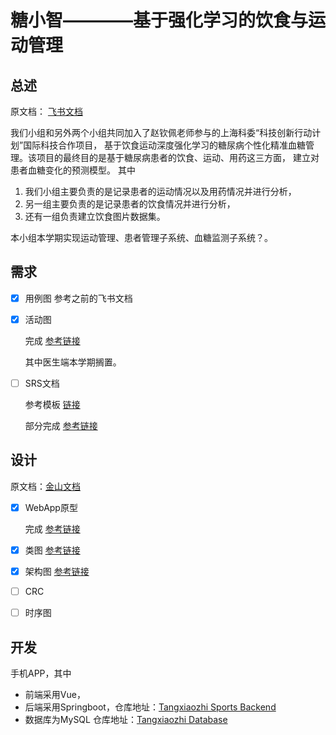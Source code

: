 # 糖小智————基于强化学习的饮食与运动管理
## 总述
原文档：
[飞书文档](https://dl15viycgs.feishu.cn/docx/U3TVdUIxYoqMPNxKmdycBA17ntf)

我们小组和另外两个小组共同加入了赵钦佩老师参与的上海科委“科技创新行动计划”国际科技合作项目，
基于饮食运动深度强化学习的糖尿病个性化精准血糖管理。该项目的最终目的是基于糖尿病患者的饮食、运动、用药这三方面，
建立对患者血糖变化的预测模型。
其中

1. 我们小组主要负责的是记录患者的运动情况以及用药情况并进行分析，
2. 另一组主要负责的是记录患者的饮食情况并进行分析，
3. 还有一组负责建立饮食图片数据集。

本小组本学期实现运动管理、患者管理子系统、血糖监测子系统？。
## 需求
- [x] 用例图 参考之前的飞书文档

- [x] 活动图 

  完成 [参考链接](https://github.com/SoftwareEngineeringMedical/.github/blob/main/ActivityDiagrams)
  
  其中医生端本学期搁置。
  
- [ ] SRS文档

  参考模板 [链接]( https://www.softwarereqs.com/files/Software%20Requirements%20Specification%20Template.docx)
  
  部分完成 [参考链接](../SRS/SRS.md)
## 设计

原文档：[金山文档](https://www.kdocs.cn/l/cu1WgoGPlitl)

- [x] WebApp原型

  完成 [参考链接](https://github.com/SoftwareEngineeringMedical/.github/tree/main/Prototype%20Design)

- [x] 类图 [参考链接](https://github.com/SoftwareEngineeringMedical/.github/blob/main/ClassDiagrams)

- [x] 架构图 [参考链接](https://github.com/SoftwareEngineeringMedical/.github/blob/main/ArchitectureDesign)

- [ ] CRC

- [ ] 时序图

## 开发
手机APP，其中
- 前端采用Vue，
- 后端采用Springboot，仓库地址：[Tangxiaozhi Sports Backend](https://github.com/SoftwareEngineeringMedical/Tangxiaozhi_Sports_Backend)
- 数据库为MySQL 仓库地址：[Tangxiaozhi Database](https://github.com/SoftwareEngineeringMedical/Tangxiaozhi-Database)

